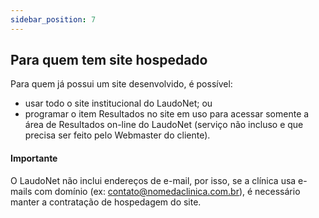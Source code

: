 ```yaml
---
sidebar_position: 7
---
```


## Para quem tem site hospedado

Para quem já possui um site desenvolvido, é possível:

- usar todo o site institucional do LaudoNet; ou
- programar o item Resultados no site em uso para acessar somente a área de Resultados on-line do LaudoNet (serviço não incluso e que precisa ser feito pelo Webmaster do cliente).

#### Importante
O LaudoNet não inclui endereços de e-mail, por isso, se a
clínica usa e-mails com domínio (ex: contato@nomedaclinica.com.br), é
necessário manter a contratação de hospedagem do site.